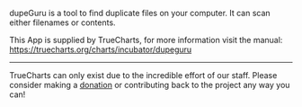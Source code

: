 dupeGuru is a tool to find duplicate files on your computer. It can scan either filenames or contents.

This App is supplied by TrueCharts, for more information visit the manual: https://truecharts.org/charts/incubator/dupeguru

---

TrueCharts can only exist due to the incredible effort of our staff.
Please consider making a [donation](https://truecharts.org/docs/about/sponsor) or contributing back to the project any way you can!
